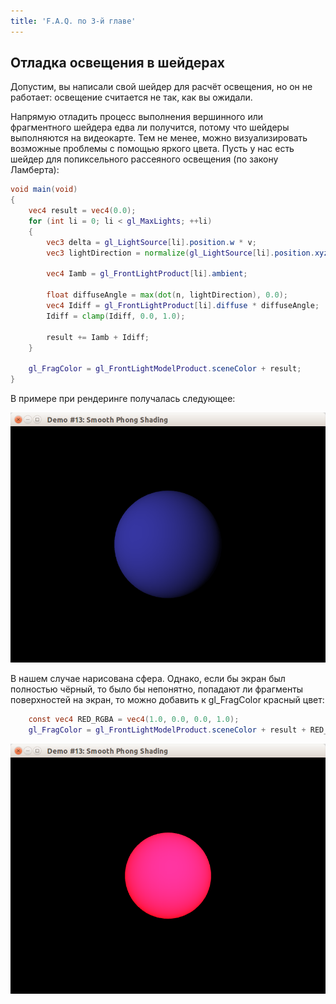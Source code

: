 ```yaml
---
title: 'F.A.Q. по 3-й главе'
---
```


## Отладка освещения в шейдерах

Допустим, вы написали свой шейдер для расчёт освещения, но он не работает: освещение считается не так, как вы ожидали.

Напрямую отладить процесс выполнения вершинного или фрагментного шейдера едва ли получится, потому что шейдеры выполняются на видеокарте. Тем не менее, можно визуализировать возможные проблемы с помощью яркого цвета. Пусть у нас есть шейдер для попиксельного рассеяного освещения (по закону Ламберта):

```glsl
void main(void)
{
    vec4 result = vec4(0.0);
    for (int li = 0; li < gl_MaxLights; ++li)
    {
        vec3 delta = gl_LightSource[li].position.w * v;
        vec3 lightDirection = normalize(gl_LightSource[li].position.xyz - delta);

        vec4 Iamb = gl_FrontLightProduct[li].ambient;

        float diffuseAngle = max(dot(n, lightDirection), 0.0);
        vec4 Idiff = gl_FrontLightProduct[li].diffuse * diffuseAngle;
        Idiff = clamp(Idiff, 0.0, 1.0);

        result += Iamb + Idiff;
    }

    gl_FragColor = gl_FrontLightModelProduct.sceneColor + result;
}
```

В примере при рендеринге получалась следующее:

![Скриншот](figures/smooth_lambert_lighting.png)

В нашем случае нарисована сфера. Однако, если бы экран был полностью чёрный, то было бы непонятно, попадают ли фрагменты поверхностей на экран, то можно добавить к gl_FragColor красный цвет:

```glsl
    const vec4 RED_RGBA = vec4(1.0, 0.0, 0.0, 1.0);
    gl_FragColor = gl_FrontLightModelProduct.sceneColor + result + RED_RGBA;
```

![Скриншот](figures/lambert-red-colored.png)
